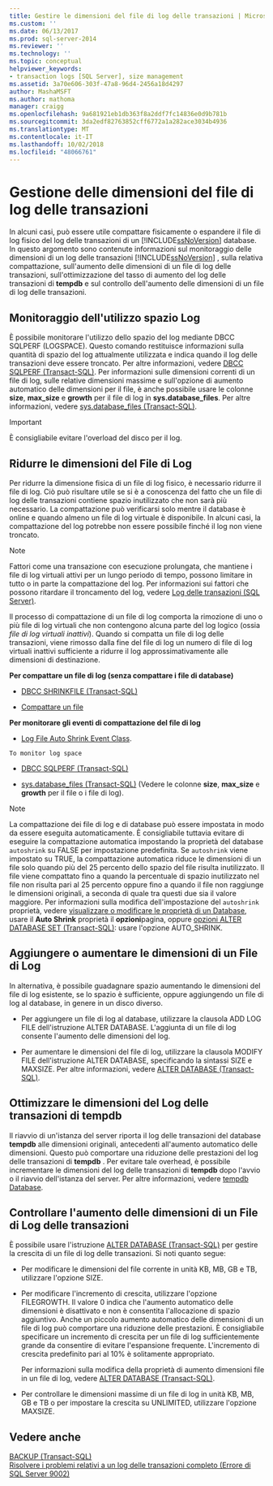 ```yaml
---
title: Gestire le dimensioni del file di log delle transazioni | Microsoft Docs
ms.custom: ''
ms.date: 06/13/2017
ms.prod: sql-server-2014
ms.reviewer: ''
ms.technology: ''
ms.topic: conceptual
helpviewer_keywords:
- transaction logs [SQL Server], size management
ms.assetid: 3a70e606-303f-47a8-96d4-2456a18d4297
author: MashaMSFT
ms.author: mathoma
manager: craigg
ms.openlocfilehash: 9a681921eb1db363f8a2ddf7fc14836e0d9b781b
ms.sourcegitcommit: 3da2edf82763852cff6772a1a282ace3034b4936
ms.translationtype: MT
ms.contentlocale: it-IT
ms.lasthandoff: 10/02/2018
ms.locfileid: "48066761"
---
```

# <a name="manage-the-size-of-the-transaction-log-file"></a>Gestione delle dimensioni del file di log delle transazioni
  In alcuni casi, può essere utile compattare fisicamente o espandere il file di log fisico del log delle transazioni di un [!INCLUDE[ssNoVersion](../../includes/ssnoversion-md.md)] database. In questo argomento sono contenute informazioni sul monitoraggio delle dimensioni di un log delle transazioni [!INCLUDE[ssNoVersion](../../includes/ssnoversion-md.md)] , sulla relativa compattazione, sull'aumento delle dimensioni di un file di log delle transazioni, sull'ottimizzazione del tasso di aumento del log delle transazioni di **tempdb** e sul controllo dell'aumento delle dimensioni di un file di log delle transazioni.  
  
  
##  <a name="MonitorSpaceUse"></a> Monitoraggio dell'utilizzo spazio Log  
 È possibile monitorare l'utilizzo dello spazio del log mediante DBCC SQLPERF (LOGSPACE). Questo comando restituisce informazioni sulla quantità di spazio del log attualmente utilizzata e indica quando il log delle transazioni deve essere troncato. Per altre informazioni, vedere [DBCC SQLPERF &#40;Transact-SQL&#41;](/sql/t-sql/database-console-commands/dbcc-sqlperf-transact-sql). Per informazioni sulle dimensioni correnti di un file di log, sulle relative dimensioni massime e sull'opzione di aumento automatico delle dimensioni per il file, è anche possibile usare le colonne **size**, **max_size** e **growth** per il file di log in **sys.database_files**. Per altre informazioni, vedere [sys.database_files &#40;Transact-SQL&#41;](/sql/relational-databases/system-catalog-views/sys-database-files-transact-sql).  
  
> [!IMPORTANT]  
>  È consigliabile evitare l'overload del disco per il log.  
  
  
##  <a name="ShrinkSize"></a> Ridurre le dimensioni del File di Log  
 Per ridurre la dimensione fisica di un file di log fisico, è necessario ridurre il file di log. Ciò può risultare utile se si è a conoscenza del fatto che un file di log delle transazioni contiene spazio inutilizzato che non sarà più necessario. La compattazione può verificarsi solo mentre il database è online e quando almeno un file di log virtuale è disponibile. In alcuni casi, la compattazione del log potrebbe non essere possibile finché il log non viene troncato.  
  
> [!NOTE]  
>  Fattori come una transazione con esecuzione prolungata, che mantiene i file di log virtuali attivi per un lungo periodo di tempo, possono limitare in tutto o in parte la compattazione del log. Per informazioni sui fattori che possono ritardare il troncamento del log, vedere [Log delle transazioni &#40;SQL Server&#41;](the-transaction-log-sql-server.md).  
  
 Il processo di compattazione di un file di log comporta la rimozione di uno o più file di log virtuali che non contengono alcuna parte del log logico (ossia *file di log virtuali inattivi*). Quando si compatta un file di log delle transazioni, viene rimosso dalla fine del file di log un numero di file di log virtuali inattivi sufficiente a ridurre il log approssimativamente alle dimensioni di destinazione.  
  
 **Per compattare un file di log (senza compattare i file di database)**  
  
-   [DBCC SHRINKFILE &#40;Transact-SQL&#41;](/sql/t-sql/database-console-commands/dbcc-shrinkfile-transact-sql)  
  
-   [Compattare un file](../databases/shrink-a-file.md)  
  
 **Per monitorare gli eventi di compattazione del file di log**  
  
-   [Log File Auto Shrink Event Class](../event-classes/log-file-auto-shrink-event-class.md).  
  
 `To monitor log space`  
  
-   [DBCC SQLPERF &#40;Transact-SQL&#41;](/sql/t-sql/database-console-commands/dbcc-sqlperf-transact-sql)  
  
-   [sys.database_files &#40;Transact-SQL&#41;](/sql/relational-databases/system-catalog-views/sys-database-files-transact-sql) (Vedere le colonne **size**, **max_size** e **growth** per il file o i file di log).  
  
> [!NOTE]  
>  La compattazione dei file di log e di database può essere impostata in modo da essere eseguita automaticamente. È consigliabile tuttavia evitare di eseguire la compattazione automatica impostando la proprietà del database `autoshrink` su FALSE per impostazione predefinita. Se `autoshrink` viene impostato su TRUE, la compattazione automatica riduce le dimensioni di un file solo quando più del 25 percento dello spazio del file risulta inutilizzato. Il file viene compattato fino a quando la percentuale di spazio inutilizzato nel file non risulta pari al 25 percento oppure fino a quando il file non raggiunge le dimensioni originali, a seconda di quale tra questi due sia il valore maggiore. Per informazioni sulla modifica dell'impostazione del `autoshrink` proprietà, vedere [visualizzare o modificare le proprietà di un Database](../databases/view-or-change-the-properties-of-a-database.md), usare il **Auto Shrink** proprietà il **opzioni**pagina, oppure [opzioni ALTER DATABASE SET &#40;Transact-SQL&#41;](/sql/t-sql/statements/alter-database-transact-sql-set-options): usare l'opzione AUTO_SHRINK.  
  
  
##  <a name="AddOrEnlarge"></a> Aggiungere o aumentare le dimensioni di un File di Log  
 In alternativa, è possibile guadagnare spazio aumentando le dimensioni del file di log esistente, se lo spazio è sufficiente, oppure aggiungendo un file di log al database, in genere in un disco diverso.  
  
-   Per aggiungere un file di log al database, utilizzare la clausola ADD LOG FILE dell'istruzione ALTER DATABASE. L'aggiunta di un file di log consente l'aumento delle dimensioni del log.  
  
-   Per aumentare le dimensioni del file di log, utilizzare la clausola MODIFY FILE dell'istruzione ALTER DATABASE, specificando la sintassi SIZE e MAXSIZE. Per altre informazioni, vedere [ALTER DATABASE &#40;Transact-SQL&#41;](/sql/t-sql/statements/alter-database-transact-sql).  
  
  
##  <a name="tempdbOptimize"></a> Ottimizzare le dimensioni del Log delle transazioni di tempdb  
 Il riavvio di un'istanza del server riporta il log delle transazioni del database **tempdb** alle dimensioni originali, antecedenti all'aumento automatico delle dimensioni. Questo può comportare una riduzione delle prestazioni del log delle transazioni di **tempdb** . Per evitare tale overhead, è possibile incrementare le dimensioni del log delle transazioni di **tempdb** dopo l'avvio o il riavvio dell'istanza del server. Per altre informazioni, vedere [tempdb Database](../databases/tempdb-database.md).  
  
  
##  <a name="ControlGrowth"></a> Controllare l'aumento delle dimensioni di un File di Log delle transazioni  
 È possibile usare l'istruzione [ALTER DATABASE &#40;Transact-SQL&#41;](/sql/t-sql/statements/alter-database-transact-sql) per gestire la crescita di un file di log delle transazioni. Si noti quanto segue:  
  
-   Per modificare le dimensioni del file corrente in unità KB, MB, GB e TB, utilizzare l'opzione SIZE.  
  
-   Per modificare l'incremento di crescita, utilizzare l'opzione FILEGROWTH. Il valore 0 indica che l'aumento automatico delle dimensioni è disattivato e non è consentita l'allocazione di spazio aggiuntivo. Anche un piccolo aumento automatico delle dimensioni di un file di log può comportare una riduzione delle prestazioni. È consigliabile specificare un incremento di crescita per un file di log sufficientemente grande da consentire di evitare l'espansione frequente. L'incremento di crescita predefinito pari al 10% è solitamente appropriato.  
  
     Per informazioni sulla modifica della proprietà di aumento dimensioni file in un file di log, vedere [ALTER DATABASE &#40;Transact-SQL&#41;](/sql/t-sql/statements/alter-database-transact-sql).  
  
-   Per controllare le dimensioni massime di un file di log in unità KB, MB, GB e TB o per impostare la crescita su UNLIMITED, utilizzare l'opzione MAXSIZE.  
  
  
## <a name="see-also"></a>Vedere anche  
 [BACKUP &#40;Transact-SQL&#41;](/sql/t-sql/statements/backup-transact-sql)   
 [Risolvere i problemi relativi a un log delle transazioni completo &#40;Errore di SQL Server 9002&#41;](troubleshoot-a-full-transaction-log-sql-server-error-9002.md)  
  
  
